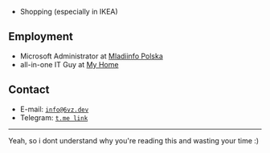 - Shopping (especially in IKEA)

## Employment
- Microsoft Administrator at [Mladiinfo Polska](https://mladiinfo.pl)
- all-in-one IT Guy at [My Home](https://www.youtube.com/watch?v=2-rXuvb6Za0)

## Contact
- E-mail: [`info@6vz.dev`](mailto:info@6vz.dev)
- Telegram: [`t.me link`](https://t.me/matipozimowemu)

---
Yeah, so i dont understand why you're reading this and wasting your time :)
